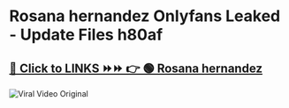 
 # Rosana hernandez Onlyfans Leaked - Update Files h80af

## <h2><a href="https://clipsfans.com/Rosana_hernandez&ref=git">🔗 Click to LINKS ⏩⏩ 👉 🟢 Rosana hernandez </a></h2>

<a href="https://clipsfans.com/Rosana_hernandez&ref=git" rel="nofollow" data-target="animated-image.originalLink"><img src="https://i.ibb.co.com/xMMVF88/686577567.gif" alt="Viral Video Original" style="max-width: 100%; display: inline-block;" data-target="animated-image.originalImage"></a>

